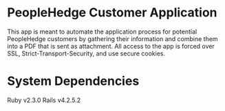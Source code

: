 PeopleHedge Customer Application
==


This app is meant to automate the application process for potential PeopleHedge
customers by gathering their information and combine them into a PDF that is sent as attachment.
All access to the app is forced over SSL, Strict-Transport-Security, and use secure cookies.


System Dependencies
==
Ruby v2.3.0
Rails v4.2.5.2
